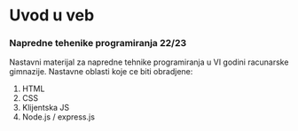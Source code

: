 # Uvod u veb
### Napredne tehenike programiranja 22/23

Nastavni materijal za napredne tehnike programiranja u VI godini racunarske gimnazije.
Nastavne oblasti koje ce biti obradjene:
1. HTML 
2. CSS
3. Klijentska JS
4. Node.js / express.js



